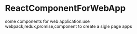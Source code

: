 # ReactComponentForWebApp
some components for web application.use webpack,redux,promise,component to create a sigle page apps

